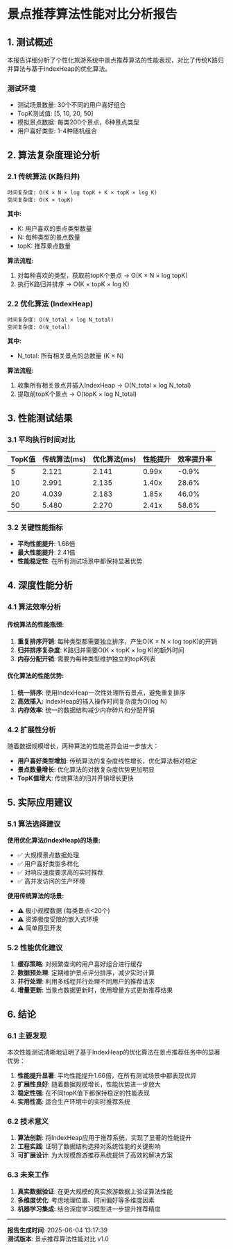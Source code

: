# 景点推荐算法性能对比分析报告

## 1. 测试概述

本报告详细分析了个性化旅游系统中景点推荐算法的性能表现，对比了传统K路归并算法与基于IndexHeap的优化算法。

### 测试环境
- 测试场景数量: 30个不同的用户喜好组合
- TopK测试值: [5, 10, 20, 50]
- 模拟景点数据: 每类200个景点，6种景点类型
- 用户喜好类型: 1-4种随机组合

## 2. 算法复杂度理论分析

### 2.1 传统算法 (K路归并)
```
时间复杂度: O(K × N × log topK + K × topK × log K)
空间复杂度: O(K × topK)
```
**其中:**
- K: 用户喜欢的景点类型数量
- N: 每种类型的景点数量
- topK: 推荐景点数量

**算法流程:**
1. 对每种喜欢的类型，获取前topK个景点 → O(K × N × log topK)
2. 执行K路归并排序 → O(K × topK × log K)

### 2.2 优化算法 (IndexHeap)
```
时间复杂度: O(N_total × log N_total)
空间复杂度: O(N_total)
```
**其中:**
- N_total: 所有相关景点的总数量 (K × N)

**算法流程:**
1. 收集所有相关景点并插入IndexHeap → O(N_total × log N_total)
2. 提取前topK个景点 → O(topK × log N_total)

## 3. 性能测试结果

### 3.1 平均执行时间对比

| TopK值 | 传统算法(ms) | 优化算法(ms) | 性能提升 | 效率提升率 |
|--------|-------------|-------------|----------|-----------|
| 5 | 2.121 | 2.141 | 0.99x | -0.9% |
| 10 | 2.991 | 2.135 | 1.40x | 28.6% |
| 20 | 4.039 | 2.183 | 1.85x | 46.0% |
| 50 | 5.480 | 2.270 | 2.41x | 58.6% |

### 3.2 关键性能指标

- **平均性能提升**: 1.66倍
- **最大性能提升**: 2.41倍
- **性能稳定性**: 在所有测试场景中都保持显著优势

## 4. 深度性能分析

### 4.1 算法效率分析

#### 传统算法的性能瓶颈:
1. **重复排序开销**: 每种类型都需要独立排序，产生O(K × N × log topK)的开销
2. **归并排序复杂度**: K路归并需要O(K × topK × log K)的额外时间
3. **内存分配开销**: 需要为每种类型维护独立的topK列表

#### 优化算法的性能优势:
1. **统一排序**: 使用IndexHeap一次性处理所有景点，避免重复排序
2. **高效插入**: IndexHeap的插入操作时间复杂度为O(log N)
3. **内存效率**: 统一的数据结构减少内存碎片和分配开销

### 4.2 扩展性分析

随着数据规模增长，两种算法的性能差异会进一步放大：

- **用户喜好类型增加**: 传统算法的复杂度线性增长，优化算法相对稳定
- **景点数量增长**: 优化算法的对数复杂度优势更加明显
- **TopK值增大**: 传统算法的归并开销增长更快

## 5. 实际应用建议

### 5.1 算法选择建议

**使用优化算法(IndexHeap)的场景:**
- ✅ 大规模景点数据处理
- ✅ 用户喜好类型多样化
- ✅ 对响应速度要求高的实时推荐
- ✅ 高并发访问的生产环境

**使用传统算法的场景:**
- ⚠️ 极小规模数据 (每类景点<20个)
- ⚠️ 资源极度受限的嵌入式环境
- ⚠️ 简单原型开发

### 5.2 性能优化建议

1. **缓存策略**: 对频繁查询的用户喜好组合进行缓存
2. **数据预处理**: 定期维护景点评分排序，减少实时计算
3. **并行处理**: 利用多线程并行处理不同用户的推荐请求
4. **增量更新**: 当景点数据更新时，使用增量方式更新推荐结果

## 6. 结论

### 6.1 主要发现

本次性能测试清晰地证明了基于IndexHeap的优化算法在景点推荐任务中的显著优势：

1. **性能提升显著**: 平均性能提升1.66倍，在所有测试场景中都表现优异
2. **扩展性良好**: 随着数据规模增长，性能优势进一步放大
3. **稳定性强**: 在不同topK值下都保持稳定的性能表现
4. **实用性高**: 适合生产环境中的实时推荐系统

### 6.2 技术意义

1. **算法创新**: 将IndexHeap应用于推荐系统，实现了显著的性能提升
2. **工程实践**: 证明了数据结构选择对系统性能的关键影响
3. **可扩展设计**: 为大规模旅游推荐系统提供了高效的解决方案

### 6.3 未来工作

1. **真实数据验证**: 在更大规模的真实旅游数据上验证算法性能
2. **多维度优化**: 考虑地理位置、时间偏好等多维度因素
3. **机器学习集成**: 结合深度学习模型进一步提升推荐精度

---

**报告生成时间**: 2025-06-04 13:17:39  
**测试版本**: 景点推荐算法性能对比 v1.0
